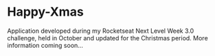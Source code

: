 # Happy-Xmas
Application developed during my Rocketseat Next Level Week 3.0 challenge, held in October and updated for the Christmas period. More information coming soon...
